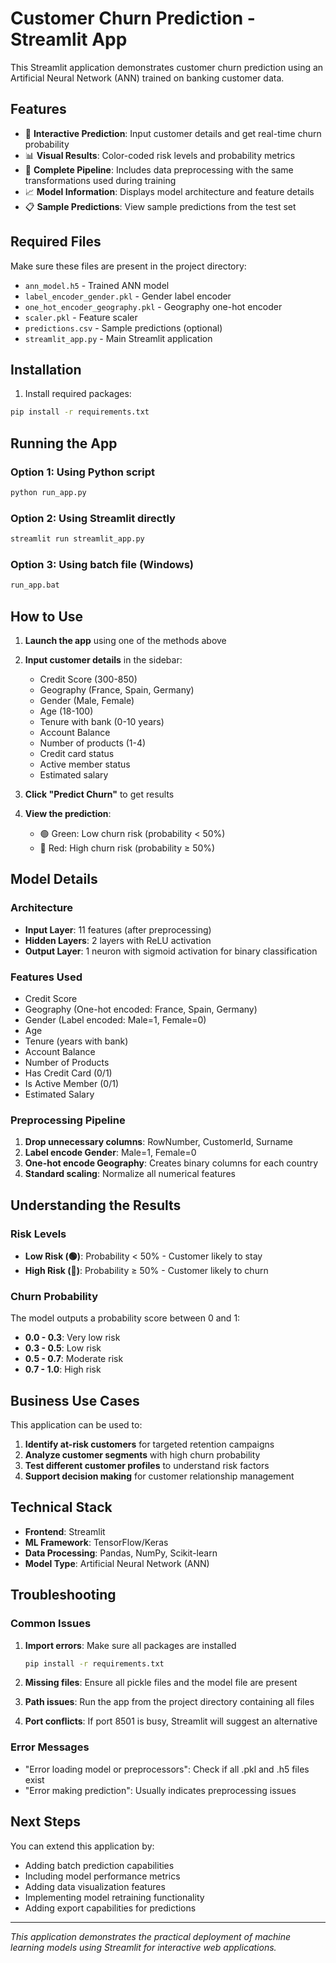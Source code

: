 # Customer Churn Prediction - Streamlit App

This Streamlit application demonstrates customer churn prediction using an Artificial Neural Network (ANN) trained on banking customer data.

## Features

- 🎯 **Interactive Prediction**: Input customer details and get real-time churn probability
- 📊 **Visual Results**: Color-coded risk levels and probability metrics
- 🔧 **Complete Pipeline**: Includes data preprocessing with the same transformations used during training
- 📈 **Model Information**: Displays model architecture and feature details
- 📋 **Sample Predictions**: View sample predictions from the test set

## Required Files

Make sure these files are present in the project directory:

- `ann_model.h5` - Trained ANN model
- `label_encoder_gender.pkl` - Gender label encoder
- `one_hot_encoder_geography.pkl` - Geography one-hot encoder  
- `scaler.pkl` - Feature scaler
- `predictions.csv` - Sample predictions (optional)
- `streamlit_app.py` - Main Streamlit application

## Installation

1. Install required packages:
```bash
pip install -r requirements.txt
```

## Running the App

### Option 1: Using Python script
```bash
python run_app.py
```

### Option 2: Using Streamlit directly
```bash
streamlit run streamlit_app.py
```

### Option 3: Using batch file (Windows)
```bash
run_app.bat
```

## How to Use

1. **Launch the app** using one of the methods above
2. **Input customer details** in the sidebar:
   - Credit Score (300-850)
   - Geography (France, Spain, Germany)
   - Gender (Male, Female)
   - Age (18-100)
   - Tenure with bank (0-10 years)
   - Account Balance
   - Number of products (1-4)
   - Credit card status
   - Active member status
   - Estimated salary

3. **Click "Predict Churn"** to get results
4. **View the prediction**:
   - 🟢 Green: Low churn risk (probability < 50%)
   - 🔴 Red: High churn risk (probability ≥ 50%)

## Model Details

### Architecture
- **Input Layer**: 11 features (after preprocessing)
- **Hidden Layers**: 2 layers with ReLU activation
- **Output Layer**: 1 neuron with sigmoid activation for binary classification

### Features Used
- Credit Score
- Geography (One-hot encoded: France, Spain, Germany)
- Gender (Label encoded: Male=1, Female=0)
- Age
- Tenure (years with bank)
- Account Balance
- Number of Products
- Has Credit Card (0/1)
- Is Active Member (0/1)
- Estimated Salary

### Preprocessing Pipeline
1. **Drop unnecessary columns**: RowNumber, CustomerId, Surname
2. **Label encode Gender**: Male=1, Female=0
3. **One-hot encode Geography**: Creates binary columns for each country
4. **Standard scaling**: Normalize all numerical features

## Understanding the Results

### Risk Levels
- **Low Risk (🟢)**: Probability < 50% - Customer likely to stay
- **High Risk (🔴)**: Probability ≥ 50% - Customer likely to churn

### Churn Probability
The model outputs a probability score between 0 and 1:
- **0.0 - 0.3**: Very low risk
- **0.3 - 0.5**: Low risk  
- **0.5 - 0.7**: Moderate risk
- **0.7 - 1.0**: High risk

## Business Use Cases

This application can be used to:

1. **Identify at-risk customers** for targeted retention campaigns
2. **Analyze customer segments** with high churn probability
3. **Test different customer profiles** to understand risk factors
4. **Support decision making** for customer relationship management

## Technical Stack

- **Frontend**: Streamlit
- **ML Framework**: TensorFlow/Keras
- **Data Processing**: Pandas, NumPy, Scikit-learn
- **Model Type**: Artificial Neural Network (ANN)

## Troubleshooting

### Common Issues

1. **Import errors**: Make sure all packages are installed
   ```bash
   pip install -r requirements.txt
   ```

2. **Missing files**: Ensure all pickle files and the model file are present

3. **Path issues**: Run the app from the project directory containing all files

4. **Port conflicts**: If port 8501 is busy, Streamlit will suggest an alternative

### Error Messages

- "Error loading model or preprocessors": Check if all .pkl and .h5 files exist
- "Error making prediction": Usually indicates preprocessing issues

## Next Steps

You can extend this application by:

- Adding batch prediction capabilities
- Including model performance metrics
- Adding data visualization features
- Implementing model retraining functionality
- Adding export capabilities for predictions

---

*This application demonstrates the practical deployment of machine learning models using Streamlit for interactive web applications.*
